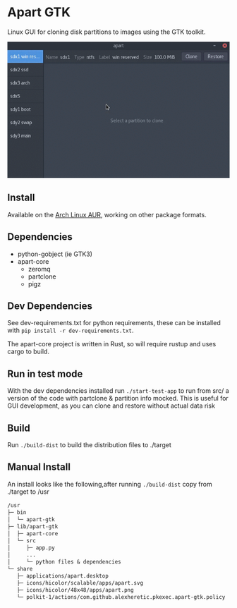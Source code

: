 Apart GTK
=========
Linux GUI for cloning disk partitions to images using the GTK toolkit.

![Usage](apart-gtk-usage.gif?raw=true "Usage")

## Install
Available on the [Arch Linux AUR](https://aur.archlinux.org/packages/apart-gtk), working on other package formats.

## Dependencies
* python-gobject (ie GTK3)
* apart-core
  * zeromq
  * partclone
  * pigz

## Dev Dependencies
See dev-requirements.txt for python requirements, these can be installed with `pip install -r dev-requirements.txt`.

The apart-core project is written in Rust, so will require rustup and uses cargo to build.

## Run in test mode
With the dev dependencies installed run `./start-test-app` to run from src/ a version of the code with 
partclone & partition info mocked. This is useful for GUI development, as you can clone and restore without actual 
data risk

## Build
Run `./build-dist` to build the distribution files to ./target

## Manual Install
An install looks like the following,after running `./build-dist` copy from ./target to /usr
```
/usr
├─ bin
│  └─ apart-gtk
├─ lib/apart-gtk
│  ├─ apart-core
│  └─ src
│     ├─ app.py
│     ...
│     └─ python files & dependencies
└─ share
   ├─ applications/apart.desktop
   ├─ icons/hicolor/scalable/apps/apart.svg
   ├─ icons/hicolor/48x48/apps/apart.png
   └─ polkit-1/actions/com.github.alexheretic.pkexec.apart-gtk.policy
```
